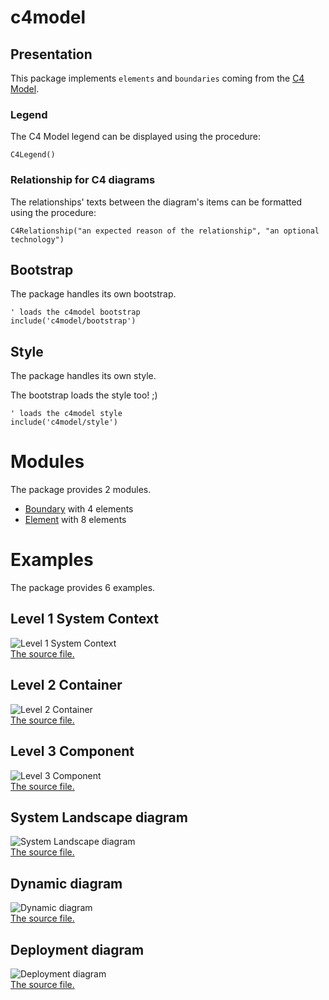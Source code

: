 # c4model


## Presentation
This package implements `elements` and `boundaries` coming from the [C4 Model](https://c4model.com).

### Legend

The C4 Model legend can be displayed using the procedure:
```
C4Legend()
```

### Relationship for C4 diagrams

The relationships' texts between the diagram's items can be formatted using the procedure:
```
C4Relationship("an expected reason of the relationship", "an optional technology")
```




## Bootstrap

The package handles its own bootstrap.

```plantuml
' loads the c4model bootstrap
include('c4model/bootstrap')
```



## Style

The package handles its own style.

The bootstrap loads the style too! ;)

```plantuml
' loads the c4model style
include('c4model/style')
```


# Modules

The package provides 2 modules.


- [Boundary](boundary.md) with 4 elements
- [Element](element.md) with 8 elements

# Examples

The package provides 6 examples.


## Level 1 System Context
![Level 1 System Context](../c4model/examples/Level_1_System_Context.png)<br>
[The source file.](../c4model/examples/Level_1_System_Context.puml)

## Level 2 Container
![Level 2 Container](../c4model/examples/Level_2_Container.png)<br>
[The source file.](../c4model/examples/Level_2_Container.puml)

## Level 3 Component
![Level 3 Component](../c4model/examples/Level_3_Component.png)<br>
[The source file.](../c4model/examples/Level_3_Component.puml)

## System Landscape diagram
![System Landscape diagram](../c4model/examples/System_Landscape_diagram.png)<br>
[The source file.](../c4model/examples/System_Landscape_diagram.puml)

## Dynamic diagram
![Dynamic diagram](../c4model/examples/Dynamic_diagram.png)<br>
[The source file.](../c4model/examples/Dynamic_diagram.puml)

## Deployment diagram
![Deployment diagram](../c4model/examples/Deployment_diagram.png)<br>
[The source file.](../c4model/examples/Deployment_diagram.puml)

